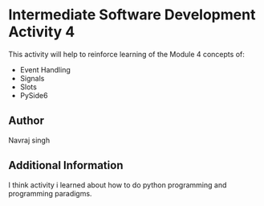 # Intermediate Software Development Activity 4

This activity will help to reinforce learning of the Module 4 concepts of:

- Event Handling
- Signals
- Slots
- PySide6

## Author

Navraj singh

## Additional Information

I think activity i learned about how to do python programming and programming paradigms. 

